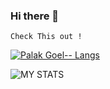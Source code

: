 ### Hi there 👋

<!--
**Palakgoel25/Palakgoel25** is a ✨ _special_ ✨ repository because its `README.md` (this file) appears on your GitHub profile.

Here are some ideas to get you started:

- 🔭 I’m currently working on ...
- 🌱 I’m currently learning ...
- 👯 I’m looking to collaborate on ...
- 🤔 I’m looking for help with ...
- 💬 Ask me about ...
- 📫 How to reach me: ...
- 😄 Pronouns: ...
- ⚡ Fun fact: ...
-->

   
`Check This out ! `

[![Palak Goel-- Langs](https://github-readme-stats.vercel.app/api/top-langs/?username=Palakgoel25&layout=compact&border_color=2e4058)](https://github.com/Palakgoel25/github-readme-stats)

![MY STATS](https://github-readme-stats.vercel.app/api?username=Palakgoel25&show_icons=true&border_color=2e4058)


